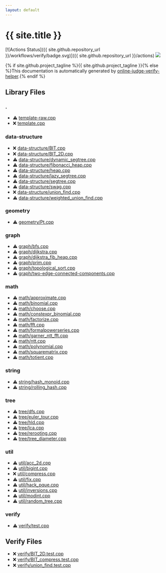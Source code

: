 ```yaml
---
layout: default
---
```


<!-- mathjax config similar to math.stackexchange -->
<script type="text/javascript" async
  src="https://cdnjs.cloudflare.com/ajax/libs/mathjax/2.7.5/MathJax.js?config=TeX-MML-AM_CHTML">
</script>
<script type="text/x-mathjax-config">
  MathJax.Hub.Config({
    TeX: { equationNumbers: { autoNumber: "AMS" }},
    tex2jax: {
      inlineMath: [ ['$','$'] ],
      processEscapes: true
    },
    "HTML-CSS": { matchFontHeight: false },
    displayAlign: "left",
    displayIndent: "2em"
  });
</script>

<script type="text/javascript" src="https://cdnjs.cloudflare.com/ajax/libs/jquery/3.4.1/jquery.min.js"></script>
<script src="https://cdn.jsdelivr.net/npm/jquery-balloon-js@1.1.2/jquery.balloon.min.js" integrity="sha256-ZEYs9VrgAeNuPvs15E39OsyOJaIkXEEt10fzxJ20+2I=" crossorigin="anonymous"></script>
<script type="text/javascript" src="assets/js/copy-button.js"></script>
<link rel="stylesheet" href="assets/css/copy-button.css" />


# {{ site.title }}

[![Actions Status]({{ site.github.repository_url }}/workflows/verify/badge.svg)]({{ site.github.repository_url }}/actions)
<a href="{{ site.github.repository_url }}"><img src="https://img.shields.io/github/last-commit/{{ site.github.owner_name }}/{{ site.github.repository_name }}" /></a>

{% if site.github.project_tagline %}{{ site.github.project_tagline }}{% else %}This documentation is automatically generated by <a href="https://github.com/kmyk/online-judge-verify-helper">online-judge-verify-helper</a>.{% endif %}

## Library Files

<div id="5058f1af8388633f609cadb75a75dc9d"></div>

### .

* :warning: <a href="library/template-raw.cpp.html">template-raw.cpp</a>
* :x: <a href="library/template.cpp.html">template.cpp</a>


<div id="36397fe12f935090ad150c6ce0c258d4"></div>

### data-structure

* :x: <a href="library/data-structure/BIT.cpp.html">data-structure/BIT.cpp</a>
* :x: <a href="library/data-structure/BIT_2D.cpp.html">data-structure/BIT_2D.cpp</a>
* :warning: <a href="library/data-structure/dynamic_segtree.cpp.html">data-structure/dynamic_segtree.cpp</a>
* :warning: <a href="library/data-structure/fibonacci_heap.cpp.html">data-structure/fibonacci_heap.cpp</a>
* :warning: <a href="library/data-structure/heap.cpp.html">data-structure/heap.cpp</a>
* :warning: <a href="library/data-structure/lazy_segtree.cpp.html">data-structure/lazy_segtree.cpp</a>
* :warning: <a href="library/data-structure/segtree.cpp.html">data-structure/segtree.cpp</a>
* :warning: <a href="library/data-structure/swag.cpp.html">data-structure/swag.cpp</a>
* :x: <a href="library/data-structure/union_find.cpp.html">data-structure/union_find.cpp</a>
* :warning: <a href="library/data-structure/weighted_union_find.cpp.html">data-structure/weighted_union_find.cpp</a>


<div id="ed7daeb157cd9b31e53896ad3c771a26"></div>

### geometry

* :warning: <a href="library/geometry/Pt.cpp.html">geometry/Pt.cpp</a>


<div id="f8b0b924ebd7046dbfa85a856e4682c8"></div>

### graph

* :warning: <a href="library/graph/bfs.cpp.html">graph/bfs.cpp</a>
* :warning: <a href="library/graph/dijkstra.cpp.html">graph/dijkstra.cpp</a>
* :warning: <a href="library/graph/dijkstra_fib_heap.cpp.html">graph/dijkstra_fib_heap.cpp</a>
* :warning: <a href="library/graph/prim.cpp.html">graph/prim.cpp</a>
* :warning: <a href="library/graph/topological_sort.cpp.html">graph/topological_sort.cpp</a>
* :warning: <a href="library/graph/two-edge-connected-components.cpp.html">graph/two-edge-connected-components.cpp</a>


<div id="7e676e9e663beb40fd133f5ee24487c2"></div>

### math

* :warning: <a href="library/math/approximate.cpp.html">math/approximate.cpp</a>
* :warning: <a href="library/math/binomial.cpp.html">math/binomial.cpp</a>
* :warning: <a href="library/math/choose.cpp.html">math/choose.cpp</a>
* :warning: <a href="library/math/constexpr_binomial.cpp.html">math/constexpr_binomial.cpp</a>
* :warning: <a href="library/math/factorize.cpp.html">math/factorize.cpp</a>
* :warning: <a href="library/math/fft.cpp.html">math/fft.cpp</a>
* :warning: <a href="library/math/formalpowerseries.cpp.html">math/formalpowerseries.cpp</a>
* :warning: <a href="library/math/garner_ntt_fft.cpp.html">math/garner_ntt_fft.cpp</a>
* :warning: <a href="library/math/ntt.cpp.html">math/ntt.cpp</a>
* :warning: <a href="library/math/polynomial.cpp.html">math/polynomial.cpp</a>
* :warning: <a href="library/math/squarematrix.cpp.html">math/squarematrix.cpp</a>
* :warning: <a href="library/math/totient.cpp.html">math/totient.cpp</a>


<div id="b45cffe084dd3d20d928bee85e7b0f21"></div>

### string

* :warning: <a href="library/string/hash_monoid.cpp.html">string/hash_monoid.cpp</a>
* :warning: <a href="library/string/rolling_hash.cpp.html">string/rolling_hash.cpp</a>


<div id="c0af77cf8294ff93a5cdb2963ca9f038"></div>

### tree

* :warning: <a href="library/tree/dfs.cpp.html">tree/dfs.cpp</a>
* :warning: <a href="library/tree/euler_tour.cpp.html">tree/euler_tour.cpp</a>
* :warning: <a href="library/tree/hld.cpp.html">tree/hld.cpp</a>
* :warning: <a href="library/tree/lca.cpp.html">tree/lca.cpp</a>
* :warning: <a href="library/tree/rerooting.cpp.html">tree/rerooting.cpp</a>
* :warning: <a href="library/tree/tree_diameter.cpp.html">tree/tree_diameter.cpp</a>


<div id="05c7e24700502a079cdd88012b5a76d3"></div>

### util

* :warning: <a href="library/util/acc_2d.cpp.html">util/acc_2d.cpp</a>
* :warning: <a href="library/util/bigint.cpp.html">util/bigint.cpp</a>
* :x: <a href="library/util/compress.cpp.html">util/compress.cpp</a>
* :warning: <a href="library/util/fix.cpp.html">util/fix.cpp</a>
* :warning: <a href="library/util/hack_pque.cpp.html">util/hack_pque.cpp</a>
* :warning: <a href="library/util/inversions.cpp.html">util/inversions.cpp</a>
* :warning: <a href="library/util/modint.cpp.html">util/modint.cpp</a>
* :warning: <a href="library/util/random_tree.cpp.html">util/random_tree.cpp</a>


<div id="e8418d1d706cd73548f9f16f1d55ad6e"></div>

### verify

* :warning: <a href="library/verify/test.cpp.html">verify/test.cpp</a>


## Verify Files

* :x: <a href="verify/verify/BIT_2D.test.cpp.html">verify/BIT_2D.test.cpp</a>
* :x: <a href="verify/verify/BIT_compress.test.cpp.html">verify/BIT_compress.test.cpp</a>
* :x: <a href="verify/verify/union_find.test.cpp.html">verify/union_find.test.cpp</a>


